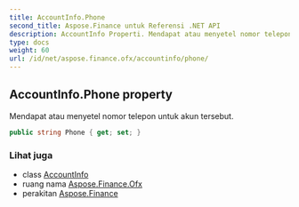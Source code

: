 ```yaml
---
title: AccountInfo.Phone
second_title: Aspose.Finance untuk Referensi .NET API
description: AccountInfo Properti. Mendapat atau menyetel nomor telepon untuk akun tersebut.
type: docs
weight: 60
url: /id/net/aspose.finance.ofx/accountinfo/phone/
---
```

## AccountInfo.Phone property

Mendapat atau menyetel nomor telepon untuk akun tersebut.

```csharp
public string Phone { get; set; }
```

### Lihat juga

* class [AccountInfo](../)
* ruang nama [Aspose.Finance.Ofx](../../accountinfo/)
* perakitan [Aspose.Finance](../../../)


